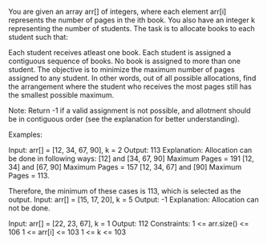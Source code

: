 You are given an array arr[] of integers, where each element arr[i] represents the number of pages in the ith book. You also have an integer k representing the number of students. The task is to allocate books to each student such that:

Each student receives atleast one book.
Each student is assigned a contiguous sequence of books.
No book is assigned to more than one student.
The objective is to minimize the maximum number of pages assigned to any student. In other words, out of all possible allocations, find the arrangement where the student who receives the most pages still has the smallest possible maximum.

Note: Return -1 if a valid assignment is not possible, and allotment should be in contiguous order (see the explanation for better understanding).

Examples:

Input: arr[] = [12, 34, 67, 90], k = 2
Output: 113
Explanation: Allocation can be done in following ways:
[12] and [34, 67, 90] Maximum Pages = 191
[12, 34] and [67, 90] Maximum Pages = 157
[12, 34, 67] and [90] Maximum Pages = 113.

Therefore, the minimum of these cases is 113, which is selected as the output.
Input: arr[] = [15, 17, 20], k = 5
Output: -1
Explanation: Allocation can not be done.

Input: arr[] = [22, 23, 67], k = 1
Output: 112
Constraints:
1 <=  arr.size() <= 106
1 <= arr[i] <= 103
1 <= k <= 103 
